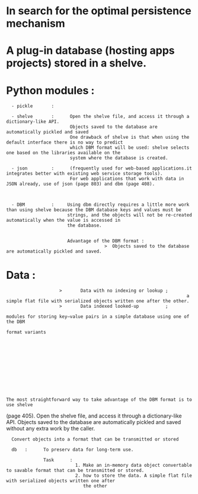 # In search for the optimal persistence mechanism

# A plug-in database (hosting apps projects) stored in a shelve. 
# Python modules : 
      - pickle       : 
      
      - shelve       :      Open the shelve file, and access it through a dictionary-like API.
                            Objects saved to the database are automatically pickled and saved 
                            One drawback of shelve is that when using the default interface there is no way to predict
                            which DBM format will be used: shelve selects one based on the libraries available on the
                            system where the database is created.
                                  
      - json         :      (frequently used for web-based applications.it integrates better with existing web service storage tools).
                            For web applications that work with data in JSON already, use of json (page 803) and dbm (page 408).
                            

      
      - DBM          :     Using dbm directly requires a little more work than using shelve because the DBM database keys and values must be
                           strings, and the objects will not be re-created automatically when the value is accessed in
                           the database.
                           
                           
                           Advantage of the DBM format : 
                                         >  Objects saved to the database are automatically pickled and saved.

# Data           :     
                        >       Data with no indexing or lookup ; 
                                                                        a simple flat file with serialized objects written one after the other. 
                        >       Data indexed looked-up          ;
                                                                        modules for storing key–value pairs in a simple database using one of the DBM
                                                                        format variants











                                                                        The most straightforward way to take advantage of the DBM format is to use shelve
(page 405). Open the shelve file, and access it through a dictionary-like API. Objects saved
to the database are automatically pickled and saved without any extra work by the caller.

      Convert objects into a format that can be transmitted or stored 
                   
      db   :      To preserv data for long-term use.

                  Task      :
                              1. Make an in-memory data object convertable to savable format that can be transmitted or stored.
                              2. how to store the data. A simple flat file with serialized objects written one after
                                 the other 
